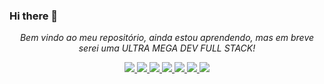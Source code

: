 ### Hi there 👋

<p align="center">
  <i>Bem vindo ao meu repositório, ainda estou aprendendo, mas em breve serei uma ULTRA MEGA DEV FULL STACK!</i>

<p align="center">
  <a href= "https://github.com/Milafreire/">
    <img src="https://img.icons8.com/material-outlined/30/689d6a/source-code.png"/>
  </a>
  <a href= "https://www.linkedin.com/in/camilabsfreire/">
    <img src="https://img.icons8.com/material-outlined/30/689d6a/linkedin.png"/>
  </a>
  <a href= "https://twitter.com/camissfreire">
    <img src="https://img.icons8.com/material-outlined/30/689d6a/twitter.png"/>
  </a>
    <a href="https://www.youtube.com/channel/UCtvPojc6U8mXRjg2f1e6kIA">
    <img src="https://img.icons8.com/material-outlined/30/689d6a/youtube-play.png"/>
  </a>
  <a href="https://www.twitch.tv/camilabsf">
    <img src="https://img.icons8.com/material-outlined/24/689d6a/twitch.png"/>
  </a>
  <a href="mailto:camilabsfreire@gmail.com">
    <img src="https://img.icons8.com/ios-glyphs/30/689d6a/physics.png"/>
  </a>
  <a href="https://stackexchange.com/users/22053644/mila-freire">
    <img src="https://img.icons8.com/metro/26/689d6a/stackoverflow.png"/>
  </a>
</p>

